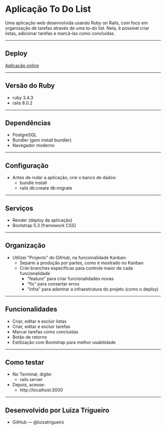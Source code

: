 # Aplicação To Do List 
Uma aplicação web desenvolvida usando Ruby on Rails, com foco em organização de tarefas através de uma to-do list. Nela, é possível criar listas, adicionar tarefas e marcá-las como concluídas.

---

## Deploy
[Aplicação online](https://todo-luiza.onrender.com)

---

## Versão do Ruby
- ruby 3.4.3
- rails 8.0.2

---

## Dependências
- PostgreSQL
- Bundler (gem install bundler)
- Navegador moderno

---

## Configuração
- Antes de rodar a aplicação, crie o banco de dados:
  - bundle install
  - rails db:create db:migrate

---

## Serviços
- Render (deploy da aplicação)
- Bootstrap 5.3 (framework CSS)

--- 

## Organização
- Utilizei "Projects" do GitHub, na funcionalidade Kanban:
  -  Separei a produção por partes, como é mostrado no Kanban
    - Criei branches específicas para controle maior de cada funcionalidade   
      - "feature" para criar funcionalidades novas
      - "fix" para consertar erros
      - "infra" para adentrar a infraestrutura do projeto (como o deploy)
     
---

## Funcionalidades
- Criar, editar e excluir listas
- Criar, editar e excluir tarefas
- Marcar tarefas como concluídas
- Botão de retorno
- Estilização com Bootstrap para melhor usabilidade

---

## Como testar
- No Terminal, digite:
  - rails server
- Depois, acesse:
  - http://localhost:3000

---

## Desenvolvido por Luiza Trigueiro
- GitHub — @luizatrigueiro

